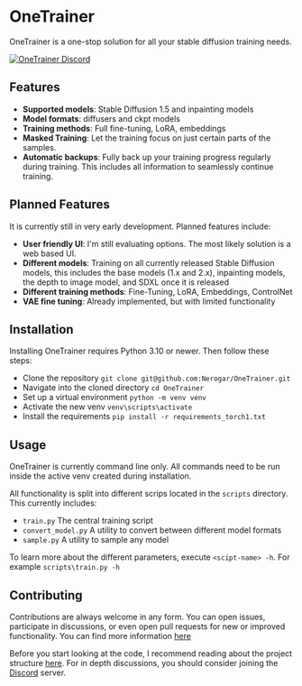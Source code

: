 # OneTrainer

OneTrainer is a one-stop solution for all your stable diffusion training needs.

<a href="https://discord.gg/KwgcQd5scF"><img src="https://discord.com/api/guilds/1102003518203756564/widget.png" alt="OneTrainer Discord"/></a>

## Features

- **Supported models**: Stable Diffusion 1.5 and inpainting models
- **Model formats**: diffusers and ckpt models
- **Training methods**: Full fine-tuning, LoRA, embeddings
- **Masked Training**: Let the training focus on just certain parts of the samples.
- **Automatic backups**: Fully back up your training progress regularly during training. This includes all information
  to seamlessly continue training.

## Planned Features

It is currently still in very early development. Planned features include:

- **User friendly UI**: I'm still evaluating options. The most likely solution is a web based UI.
- **Different models**: Training on all currently released Stable Diffusion models, this includes the base models (1.x
  and 2.x), inpainting models, the depth to image model, and SDXL once it is released
- **Different training methods**: Fine-Tuning, LoRA, Embeddings, ControlNet
- **VAE fine tuning**: Already implemented, but with limited functionality

## Installation

Installing OneTrainer requires Python 3.10 or newer. Then follow these steps:

- Clone the repository `git clone git@github.com:Nerogar/OneTrainer.git`
- Navigate into the cloned directory `cd OneTrainer`
- Set up a virtual environment `python -m venv venv`
- Activate the new venv `venv\scripts\activate`
- Install the requirements `pip install -r requirements_torch1.txt`

## Usage

OneTrainer is currently command line only. All commands need to be run inside the active venv created during
installation.

All functionality is split into different scrips located in the `scripts` directory. This currently includes:

- `train.py` The central training script
- `convert_model.py` A utility to convert between different model formats
- `sample.py` A utility to sample any model

To learn more about the different parameters, execute `<scipt-name> -h`. For example `scripts\train.py -h`

## Contributing

Contributions are always welcome in any form. You can open issues, participate in discussions, or even open pull
requests for new or improved functionality. You can find more information [here](docs/Contributing.md)

Before you start looking at the code, I recommend reading about the project structure [here](docs/ProjectStructure.md).
For in depth discussions, you should consider joining the [Discord](https://discord.gg/KwgcQd5scF) server.